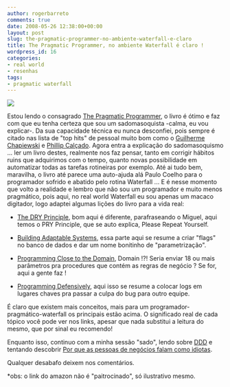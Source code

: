 ```yaml
---
author: rogerbarreto
comments: true
date: 2008-05-26 12:38:00+00:00
layout: post
slug: the-pragmatic-programmer-no-ambiente-waterfall-e-claro
title: The Pragmatic Programmer, no ambiente Waterfall é claro !
wordpress_id: 16
categories:
- real world
- resenhas
tags:
- pragmatic waterfall
---
```


[![](http://bp1.blogger.com/_XL8FQmVF9qY/SDqv0OnB-jI/AAAAAAAAAF4/DLYKHqhh_2Y/s320/pragmatic-programer-book.jpeg)](http://www.amazon.com/Pragmatic-Programmer-Journeyman-Master/dp/020161622X)

Estou lendo o consagrado [The Pragmatic Programmer](http://www.amazon.com/Pragmatic-Programmer-Journeyman-Master/dp/020161622X), o livro é ótimo e faz com que eu tenha certeza que sou um sadomasoquista -calma, eu vou explicar-. Da sua capacidade técnica eu nunca desconfiei, pois sempre é citado nas lista de "top hits" de pessoal muito bom como o [Guilherme Chapiewski](http://gc.blog.br/2008/03/27/10-livros-recomendados-para-desenvolvedores/) e [Phillip Calçado](http://blog.fragmental.com.br/2008/05/20/trilha-de-livros-desenvolvedor/trackback/).
Agora entra a explicação do sadomasoquismo ... ler um livro destes, realmente nos faz pensar, tanto em corrigir hábitos ruins que adquirimos com o tempo, quanto novas possibilidade em automatizar todas as tarefas rotineiras por exemplo. Até ai tudo bem, maravilha, o livro até parece uma auto-ajuda alá Paulo Coelho para o programador sofrido e abatido pelo rotina Waterfall ... E é nesse momento que volto a realidade e lembro que não sou um programador e muito menos pragmático, pois aqui, no real world Waterfall eu sou apenas um macaco digitador, logo adaptei algumas lições do livro para a vida real:



	
  * [The DRY Principle](http://www.artima.com/intv/dry.html), bom aqui é diferente, parafraseando o Miguel, aqui temos o PRY Principle, que se auto explica, Please Repeat Yourself.

	
  * [Building Adaptable Systems](http://www.artima.com/intv/adapt.html), essa parte aqui se resume a criar "flags" no banco de dados e dar um nome bonitinho de "parametrização".

	
  * [Programming Close to the Domain](http://www.artima.com/intv/domain.html), Domain !?! Seria enviar 18 ou mais parâmetros pra procedures que contém as regras de negócio ? Se for, aqui a gente faz !

	
  * [Programming Defensively](http://www.artima.com/intv/defense.html), aqui isso se resume a colocar logs em lugares chaves pra passar a culpa do bug para outro equipe.


É claro que existem mais conceitos, mais para um programador-pragmático-waterfall os principais estão acima. O significado real de cada tópico você pode ver nos links, apesar que nada substitui a leitura do mesmo, que por sinal eu recomendo!

Enquanto isso, continuo com a minha sessão "sado", lendo sobre [DDD](http://en.wikipedia.org/wiki/Domain-driven_design) e tentando descobrir [Por que as pessoas de negócios falam como idiotas](http://thiagoarrais.wordpress.com/2007/12/10/resenha-por-que-as-pessoas-de-negocios-falam-como-idiotas/trackback/).

Qualquer desabafo deixem nos comentários.

*obs: o link do amazon não é "paitrocinado", só ilustrativo mesmo.
